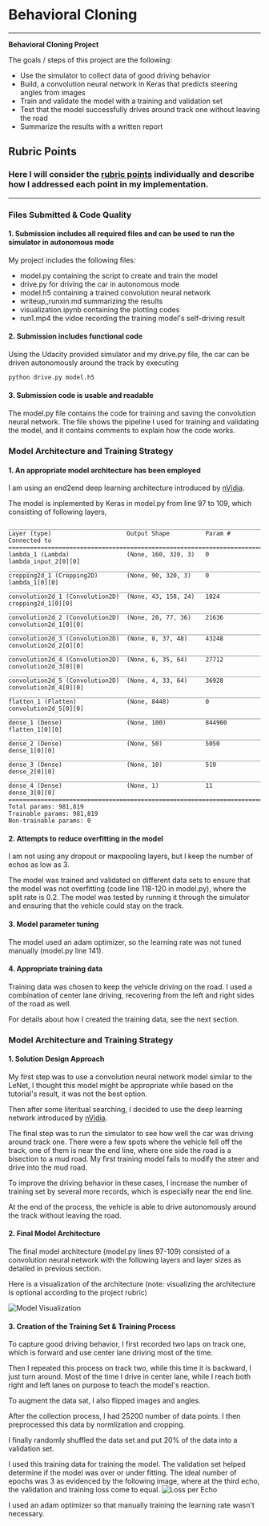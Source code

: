 # **Behavioral Cloning** 
---

**Behavioral Cloning Project**

The goals / steps of this project are the following:
* Use the simulator to collect data of good driving behavior
* Build, a convolution neural network in Keras that predicts steering angles from images
* Train and validate the model with a training and validation set
* Test that the model successfully drives around track one without leaving the road
* Summarize the results with a written report

[//]: # (Image References)

[image1]: ./images/nvnet.png "Model Visualization"
[image2]: ./images/loss.png "Loss per Echo"


## Rubric Points
### Here I will consider the [rubric points](https://review.udacity.com/#!/rubrics/432/view) individually and describe how I addressed each point in my implementation.  

---
### Files Submitted & Code Quality

#### 1. Submission includes all required files and can be used to run the simulator in autonomous mode

My project includes the following files:
* model.py containing the script to create and train the model
* drive.py for driving the car in autonomous mode
* model.h5 containing a trained convolution neural network 
* writeup_runxin.md summarizing the results
* visualization.ipynb containing the plotting codes
* run1.mp4 the vidoe recording the training model's self-driving result

#### 2. Submission includes functional code
Using the Udacity provided simulator and my drive.py file, the car can be driven autonomously around the track by executing 
```sh
python drive.py model.h5
```

#### 3. Submission code is usable and readable

The model.py file contains the code for training and saving the convolution neural network. The file shows the pipeline I used for training and validating the model, and it contains comments to explain how the code works.

### Model Architecture and Training Strategy

#### 1. An appropriate model architecture has been employed
I am using an end2end deep learning architecture introduced by [nVidia](https://devblogs.nvidia.com/deep-learning-self-driving-cars/).

The model is inplemented by Keras in model.py from line 97 to 109, which consisting of following layers,
```
____________________________________________________________________________________________________
Layer (type)                     Output Shape          Param #     Connected to                     
====================================================================================================
lambda_1 (Lambda)                (None, 160, 320, 3)   0           lambda_input_2[0][0]             
____________________________________________________________________________________________________
cropping2d_1 (Cropping2D)        (None, 90, 320, 3)    0           lambda_1[0][0]                   
____________________________________________________________________________________________________
convolution2d_1 (Convolution2D)  (None, 43, 158, 24)   1824        cropping2d_1[0][0]               
____________________________________________________________________________________________________
convolution2d_2 (Convolution2D)  (None, 20, 77, 36)    21636       convolution2d_1[0][0]            
____________________________________________________________________________________________________
convolution2d_3 (Convolution2D)  (None, 8, 37, 48)     43248       convolution2d_2[0][0]            
____________________________________________________________________________________________________
convolution2d_4 (Convolution2D)  (None, 6, 35, 64)     27712       convolution2d_3[0][0]            
____________________________________________________________________________________________________
convolution2d_5 (Convolution2D)  (None, 4, 33, 64)     36928       convolution2d_4[0][0]            
____________________________________________________________________________________________________
flatten_1 (Flatten)              (None, 8448)          0           convolution2d_5[0][0]            
____________________________________________________________________________________________________
dense_1 (Dense)                  (None, 100)           844900      flatten_1[0][0]                  
____________________________________________________________________________________________________
dense_2 (Dense)                  (None, 50)            5050        dense_1[0][0]                    
____________________________________________________________________________________________________
dense_3 (Dense)                  (None, 10)            510         dense_2[0][0]                    
____________________________________________________________________________________________________
dense_4 (Dense)                  (None, 1)             11          dense_3[0][0]                    
====================================================================================================
Total params: 981,819
Trainable params: 981,819
Non-trainable params: 0
```

#### 2. Attempts to reduce overfitting in the model
I am not using any dropout or maxpooling layers, but I keep the number of echos as low as 3.

The model was trained and validated on different data sets to ensure that the model was not overfitting (code line 118-120 in model.py), where the split rate is 0.2. 
The model was tested by running it through the simulator and ensuring that the vehicle could stay on the track.

#### 3. Model parameter tuning

The model used an adam optimizer, so the learning rate was not tuned manually (model.py line 141).

#### 4. Appropriate training data

Training data was chosen to keep the vehicle driving on the road. 
I used a combination of center lane driving, recovering from the left and right sides of the road as well. 

For details about how I created the training data, see the next section. 

### Model Architecture and Training Strategy

#### 1. Solution Design Approach

My first step was to use a convolution neural network model similar to the LeNet, I thought this model might be appropriate while based on the tutorial's result, it was not the best option.

Then after some literitual searching, I decided to use the deep learning network introduced by [nVidia](https://devblogs.nvidia.com/deep-learning-self-driving-cars/).

The final step was to run the simulator to see how well the car was driving around track one. There were a few spots where the vehicle fell off the track, one of them is near the end line, where one side the road is a bisection to a mud road. My first training model fails to modify the steer and drive into the mud road. 

To improve the driving behavior in these cases, I increase the number of training set by several more records, which is especially near the end line.

At the end of the process, the vehicle is able to drive autonomously around the track without leaving the road.

#### 2. Final Model Architecture

The final model architecture (model.py lines 97-109) consisted of a convolution neural network with the following layers and layer sizes as detailed in previous section.

Here is a visualization of the architecture (note: visualizing the architecture is optional according to the project rubric)

![Model Visualization][image1]

#### 3. Creation of the Training Set & Training Process

To capture good driving behavior, I first recorded two laps on track one, which is forward and use center lane driving most of the time.

Then I repeated this process on track two, while this time it is backward, I just turn around. Most of the time I drive in center lane, while I reach both right and left lanes on purpose to teach the model's reaction.

To augment the data sat, I also flipped images and angles.

After the collection process, I had 25200 number of data points. I then preprocessed this data by normlization and cropping.

I finally randomly shuffled the data set and put 20% of the data into a validation set. 

I used this training data for training the model. The validation set helped determine if the model was over or under fitting. The ideal number of epochs was 3 as evidenced by the following image, where at the third echo, the validation and training loss come to equal.
![Loss per Echo][image2]

I used an adam optimizer so that manually training the learning rate wasn't necessary.
